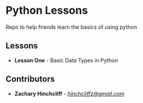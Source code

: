 # Python Lessons

Repo to help friends learn the basics of using python

## Lessons

- **Lesson One** - Basic Data Types in Python

## Contributors

- **Zachary Hinchcliff** - *hinchcliffz@gmail.com*
